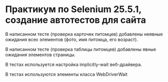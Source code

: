 # Практикум по Selenium 25.5.1, создание автотестов для сайта
В написанном тесте (проверка карточек питомцев) добавлены неявные ожидания всех элементов (фото, имя питомца, его возраст).

В написанном тесте (проверка таблицы питомцев) добавлены явные ожидания элементов страницы.

В тестах используется настройка implicitly-wait веб-драйвера.

В тестах используются элементы класса WebDriverWait